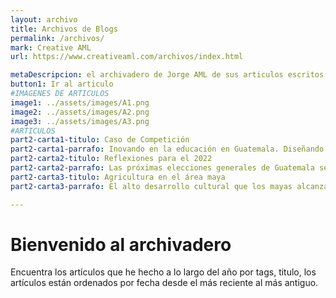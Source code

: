 ```yaml
---
layout: archivo
title: Archivos de Blogs
permalink: /archivos/
mark: Creative AML
url: https://www.creativeaml.com/archivos/index.html

metaDescripcion: el archivadero de Jorge AML de sus articulos escritos
button1: Ir al articulo
#IMAGENES DE ARTICULOS
image1: ../assets/images/A1.png
image2: ../assets/images/A2.png
image3: ../assets/images/A3.png
#ARTICULOS
part2-carta1-titulo: Caso de Competición
part2-carta1-parrafo: Inovando en la educación en Guatemala. Diseñando una solución inovativa y tecnologica que ayude a resolver o alinearse al problema de una educación accesible, equitativa y de calidad para todos.
part2-carta2-titulo: Reflexiones para el 2022
part2-carta2-parrafo: Las próximas elecciones generales de Guatemala se llevarán a cabo un domingo del mes de junio de 2023, si ningún candidato obtiene mayoría absoluta (50% +1 votos) se realizará la segunda vuelta un domingo de agosto del mismo año.
part2-carta3-titulo: Agricultura en el área maya
part2-carta3-parrafo: El alto desarrollo cultural que los mayas alcanzaron no puede apreciarse en su totalidad, sin antes analizar el papel fundamental

---
```

<h1>Bienvenido al archivadero</h1>
<p>Encuentra los artículos que he hecho a lo largo del año por tags, titulo, los artículos están ordenados por fecha desde el más reciente al más antiguo.</p>

